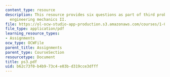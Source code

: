 ```yaml
---
content_type: resource
description: This resource provides six questions as part of third problem set for
  engineering mechanics II.
file: https://ol-ocw-studio-app-production.s3.amazonaws.com/courses/1-060-engineering-mechanics-ii-spring-2006/b62c73f0b4b973c4e03bd319cce3dfff_ps3.pdf
file_type: application/pdf
learning_resource_types:
- Assignments
ocw_type: OCWFile
parent_title: Assignments
parent_type: CourseSection
resourcetype: Document
title: ps3.pdf
uid: b62c73f0-b4b9-73c4-e03b-d319cce3dfff
---
```

